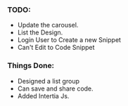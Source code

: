 ### TODO:
* Update the carousel.
* List the Design. 
* Login User to Create a new Snippet
* Can't Edit to Code Snippet

### Things Done:
* Designed a list group
* Can save and share code.
* Added Intertia Js.
